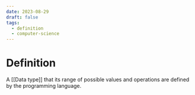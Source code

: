 ```yaml
---
date: 2023-08-29
draft: false
tags:
  - definition
  - computer-science 
---
```

# Definition

A [[Data type]] that its range of possible values and operations are defined by the programming language.